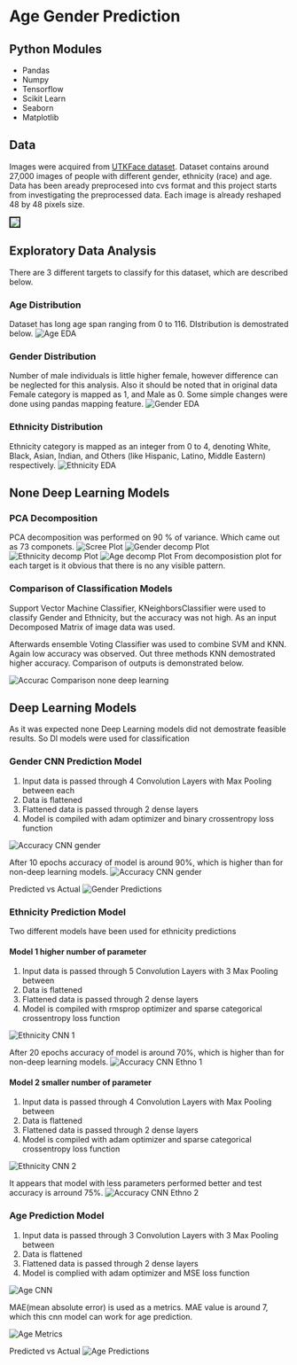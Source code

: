 # Age Gender Prediction 

## Python Modules 
* Pandas
* Numpy
* Tensorflow
* Scikit Learn
* Seaborn
* Matplotlib

## Data  
Images were acquired from [UTKFace dataset](https://susanqq.github.io/UTKFace/). Dataset contains around 27,000 images of people with different gender, ethnicity (race) and age. Data has been aready preprocesed into cvs format and this project starts from investigating the preprocessed data. Each image is already reshaped 48 by 48 pixels size. 

<img src="images/random_images_1.png" border="2">

## Exploratory Data Analysis
There are 3 different targets to classify for this dataset, which are described below. 

### Age Distribution
Dataset has long age span ranging from 0 to 116. DIstribution is demostrated below. 
![Age EDA](images/Ages_EDA.png)

### Gender Distribution
Number of male individuals is little higher female, however difference can be neglected for this analysis. Also it should be noted that in original data Female category is mapped as 1, and Male as 0. Some simple changes were done using pandas mapping feature. 
![Gender EDA](images/Gender_EDA.png)


### Ethnicity Distribution
Ethnicity category is mapped as an integer from 0 to 4, denoting  White, Black, Asian, Indian, and Others (like Hispanic, Latino, Middle Eastern) respectively. 
![Ethnicity EDA](images/Ethnicity_EDA.png)

## None Deep Learning Models


### PCA Decomposition
PCA decomposition was performed on 90 % of variance. Which came out as 73 componets.
![Scree Plot](images/Scree.png)
![Gender decomp Plot](images/Decompose_gender.png)
![Ethnicity decomp Plot](images/Decompose_ethno.png)
![Age decomp Plot](images/Decompose_age.png)
From decomposistion plot for each target is it obvious that there is no any visible pattern.

### Comparison of Classification Models
Support Vector Machine Classifier, KNeighborsClassifier were used to classify Gender and Ethnicity, but the accuracy was not high. As an input Decomposed Matrix of image data was used. 

Afterwards ensemble Voting Classifier was used to combine SVM and KNN. Again low accuracy was observed. Out three methods KNN demostrated higher accuracy. Comparison of outputs is demonstrated below. 

![Accurac Comparison none deep learning](images/Accuracy_comparision_.png)

## Deep Learning Models
As it was expected none Deep Learning models did not demostrate feasible results. So Dl models were used for classification

### Gender CNN Prediction Model
1. Input data is passed through 4 Convolution Layers with Max Pooling between each
2. Data is flattened
3. Flattened data is passed through 2 dense layers
4. Model is compiled with adam optimizer and binary crossentropy loss function

![Accuracy CNN gender](images/gender_cnn.png)

After 10 epochs accuracy of model is around 90%, which is higher than for non-deep learning models.
![Accuracy CNN gender](images/Accuracy_cnn_gender.png)

Predicted vs Actual 
![Gender Predictions](images/predicted_gender.png)
### Ethnicity Prediction Model
Two different models have been used for ethnicity predictions
#### Model 1 higher number of parameter
1. Input data is passed through 5 Convolution Layers with 3 Max Pooling between 
2. Data is  flattened
3. Flattened data is passed through 2 dense layers
4. Model is compiled with rmsprop optimizer and sparse categorical crossentropy loss function

![Ethnicity CNN 1](images/ethno_cnn_1.png)

After 20 epochs accuracy of model is around 70%, which is higher than for non-deep learning models.
![Accuracy CNN Ethno 1](images/Accuracy_cnn_ethno1.png)

#### Model 2 smaller number of parameter
1. Input data is passed through 4 Convolution Layers with Max Pooling between 
2. Data is  flattened
3. Flattened data is passed through 2 dense layers
4. Model is compiled with adam optimizer and sparse categorical crossentropy loss function

![Ethnicity CNN 2](images/Ethno_cnn_2.png)

It appears that model with less parameters performed better and test accuracy is arround 75%. 
![Accuracy CNN Ethno 2](images/Accuracy_cnn_ethno2.png)

### Age Prediction Model
1. Input data is passed through 3 Convolution Layers with 3 Max Pooling between
2. Data is flattened
3. Flattened data is passed through 2 dense layers
4. Model is complied with adam optimizer and MSE loss function

![Age CNN](images/age_cnn.png)

MAE(mean absolute error) is used as a metrics. MAE value is around 7, which this cnn model can work for age prediction.

![Age Metrics](images/age_metrics.png)

Predicted vs Actual 
![Age Predictions](images/predicted_age.png)
